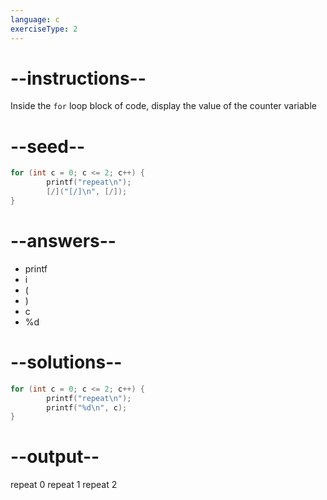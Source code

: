 ```yaml
---
language: c
exerciseType: 2
---
```


# --instructions--

Inside the `for` loop block of code, display the value of the counter variable

# --seed--

```c
for (int c = 0; c <= 2; c++) {
        printf("repeat\n");
        [/]("[/]\n", [/]);
}
```

# --answers--

- printf
- i
- (
- )
- c
- %d

# --solutions--

```c
for (int c = 0; c <= 2; c++) {
        printf("repeat\n");
        printf("%d\n", c);
}
```

# --output--

repeat
0
repeat
1
repeat
2
